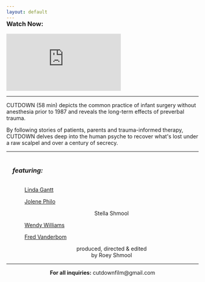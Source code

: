 ```yaml
---
layout: default
---
```


<h3 style="margin-top: -1rem; margin-bottom: 1rem">Watch Now:</h3>

<div class="embedtool"><iframe src="https://www.youtube.com/embed/PX6LNHUX7zo" frameborder="0" allowfullscreen></iframe></div>

<hr>


CUTDOWN (58 min) depicts the common practice of infant surgery without anesthesia prior to 1987 and reveals the long-term effects of preverbal trauma. 

By following stories of patients, parents and trauma-informed therapy, CUTDOWN delves deep into the human psyche to recover what's lost under a raw scalpel and over a century of secrecy.


<!-- CUTDOWN is a documentary feature which reveals the unfathomable practice of infant surgery without anesthesia prior to 1987 and its long term psychologic effects on adults today. -->

<hr>

<div>
<h3 style="padding: 1rem; font-style: italic" >featuring:</h3>
<ul>
<ol><a href="https://helpfortrauma.com">Linda Gantt</a></ol>
<ol><a href="https://DifferentDream.com">Jolene Philo</a></ol>
<ol><p style="text-align: center;">Stella Shmool</p></ol>
<ol><a href="https://wendywilliamsauthor.org">Wendy Williams</a></ol>
<ol><a href="https://survivinginfantsurgery.wordpress.com">Fred Vanderbom</a></ol>
<ol>
<p style="text-align: center;">
produced, directed & edited<br>by Roey Shmool</p></ol>
</ul>
</div>

<hr>

<!-- <iframe src="https://docs.google.com/forms/d/e/1FAIpQLSdB9n9dSfE_fWjcOY8LVs7_imXiqMiBZoclCtWlHAQR7MUE2A/viewform?embedded=true" width="100%" height="950" frameborder="0" marginheight="0" marginwidth="0" >Loading…</iframe> -->

<p style="text-align: center"><span style="font-weight: bold;">For all inquiries:</span> cutdownfilm@gmail.com</p>
